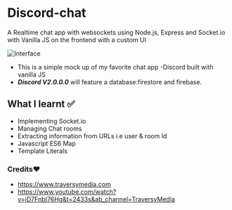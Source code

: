 # Discord-chat
A Realtime chat app with websockets using Node.js, Express and Socket.io with Vanilla JS on the frontend with a custom UI

![Interface](https://user-images.githubusercontent.com/61579772/94587862-c0af9280-02b5-11eb-82fe-647f9fd11001.jpg)

- This is a simple mock up of my favorite chat app -Discord built with vanilla JS
- ***Discord V2.0.0.0*** will feature a database:firestore and firebase.


## What I learnt ✅
- Implementing Socket.io
- Managing Chat rooms
- Extracting information from URLs i.e user & room Id 
- Javascript ES6 Map
- Template Literals

### Credits❤
- https://www.traversymedia.com
- https://www.youtube.com/watch?v=jD7FnbI76Hg&t=2433s&ab_channel=TraversyMedia


